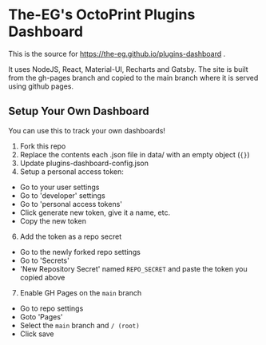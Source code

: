 # The-EG's OctoPrint Plugins Dashboard

This is the source for https://the-eg.github.io/plugins-dashboard .

It uses NodeJS, React, Material-UI, Recharts and Gatsby. The site is built from the gh-pages branch and copied to the main branch where it is served using github pages.


## Setup Your Own Dashboard

You can use this to track your own dashboards!

1. Fork this repo
3. Replace the contents each .json file in data/ with an empty object (`{}`)
4. Update plugins-dashboard-config.json
5. Setup a personal access token:
  - Go to your user settings
  - Go to 'developer' settings
  - Go to 'personal access tokens'
  - Click generate new token, give it a name, etc. 
  - Copy the new token
6. Add the token as a repo secret
  - Go to the newly forked repo settings
  - Go to 'Secrets'
  - 'New Repository Secret' named `REPO_SECRET` and paste the token you copied above
7. Enable GH Pages on the `main` branch
  - Go to repo settings
  - Goto 'Pages'
  - Select the `main` branch and `/ (root)`
  - Click save

